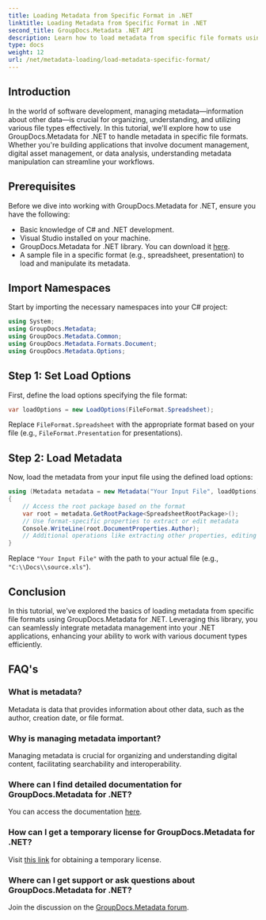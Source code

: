 ```yaml
---
title: Loading Metadata from Specific Format in .NET
linktitle: Loading Metadata from Specific Format in .NET
second_title: GroupDocs.Metadata .NET API
description: Learn how to load metadata from specific file formats using GroupDocs.Metadata for .NET in this comprehensive tutorial.
type: docs
weight: 12
url: /net/metadata-loading/load-metadata-specific-format/
---
```

## Introduction
In the world of software development, managing metadata—information about other data—is crucial for organizing, understanding, and utilizing various file types effectively. In this tutorial, we'll explore how to use GroupDocs.Metadata for .NET to handle metadata in specific file formats. Whether you're building applications that involve document management, digital asset management, or data analysis, understanding metadata manipulation can streamline your workflows.
## Prerequisites
Before we dive into working with GroupDocs.Metadata for .NET, ensure you have the following:
- Basic knowledge of C# and .NET development.
- Visual Studio installed on your machine.
- GroupDocs.Metadata for .NET library. You can download it [here](https://releases.groupdocs.com/metadata/net/).
- A sample file in a specific format (e.g., spreadsheet, presentation) to load and manipulate its metadata.

## Import Namespaces
Start by importing the necessary namespaces into your C# project:
```csharp
using System;
using GroupDocs.Metadata;
using GroupDocs.Metadata.Common;
using GroupDocs.Metadata.Formats.Document;
using GroupDocs.Metadata.Options;
```

## Step 1: Set Load Options
First, define the load options specifying the file format:
```csharp
var loadOptions = new LoadOptions(FileFormat.Spreadsheet);
```
Replace `FileFormat.Spreadsheet` with the appropriate format based on your file (e.g., `FileFormat.Presentation` for presentations).
## Step 2: Load Metadata
Now, load the metadata from your input file using the defined load options:
```csharp
using (Metadata metadata = new Metadata("Your Input File", loadOptions))
{
    // Access the root package based on the format
    var root = metadata.GetRootPackage<SpreadsheetRootPackage>();
    // Use format-specific properties to extract or edit metadata
    Console.WriteLine(root.DocumentProperties.Author);
    // Additional operations like extracting other properties, editing metadata, etc.
}
```
Replace `"Your Input File"` with the path to your actual file (e.g., `"C:\\Docs\\source.xls"`).

## Conclusion
In this tutorial, we've explored the basics of loading metadata from specific file formats using GroupDocs.Metadata for .NET. Leveraging this library, you can seamlessly integrate metadata management into your .NET applications, enhancing your ability to work with various document types efficiently.

## FAQ's
### What is metadata?
Metadata is data that provides information about other data, such as the author, creation date, or file format.
### Why is managing metadata important?
Managing metadata is crucial for organizing and understanding digital content, facilitating searchability and interoperability.
### Where can I find detailed documentation for GroupDocs.Metadata for .NET?
You can access the documentation [here](https://reference.groupdocs.com/metadata/net/).
### How can I get a temporary license for GroupDocs.Metadata for .NET?
Visit [this link](https://purchase.groupdocs.com/temporary-license/) for obtaining a temporary license.
### Where can I get support or ask questions about GroupDocs.Metadata for .NET?
Join the discussion on the [GroupDocs.Metadata forum](https://forum.groupdocs.com/c/metadata/14).
